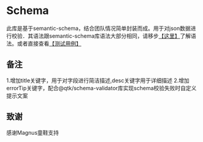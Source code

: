 # Schema
此库是基于semantic-schema，结合团队情况简单封装而成。用于对json数据进行校验．其语法跟semantic-schema库语法大部分相同，请移步[【这里】](https://www.npmjs.com/package/semantic-schema)了解语法。或者直接查看[【测试用例】](/test/)

## 备注
1.增加title关键字，用于对字段进行简洁描述,desc关键字用于详细描述
2.增加errorTip关键字，配合@qtk/schema-validator库实现schema校验失败时自定义提示文案

## 致谢
感谢Magnus童鞋支持